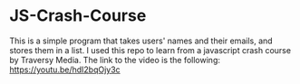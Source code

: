 # JS-Crash-Course
This is a simple program that takes users' names and their emails, and stores them in a list. I used this repo to learn from a javascript crash course by Traversy Media. The link to the video is the following: https://youtu.be/hdI2bqOjy3c
